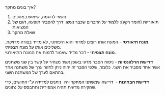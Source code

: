 איך בונים מחקר?
1. נושא: לדוגמה, שימוש במסכים
2. תיאוריות (חומר רקע): ללמוד על הדברים שכבר נעשו. דרך להסביר תופעה, דגם של המציאות
3. שאלת מחקר



**מונח תיאורטי** - המונח אותו רוצים למדוד והוא היפותטי, לא מדיד בצורה מדויקת. משליכים אותו על מונח תצפיתי.  
**מונח תצפיתי** - דבר מדיד שאמור לדמות את המונח התיאורטי.

**דרישת הרלוונטיות** - ניסוח הסבר מדעי באופן אשר מצהיר על קשר בין שני משתנים אשר אחד מסביר את השני. כלומר, שלפי הסבר זה יהיה ניתן לחזור ערך של משתנה אחד בהתאם לערך של המשתנה השני.  
  
**דרישת הבחינות** -  דרישה שמשתני המחקר יהיו  ניתנים למדידה ע"י החושים, כדי שחקירה מדעית תהיה אמפירית ותתבסס על נתונים.